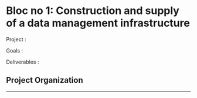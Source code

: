Bloc no 1: Construction and supply of a data management infrastructure
==============================  

Project :  

Goals :  

Deliverables :  



Project Organization
------------


--------

